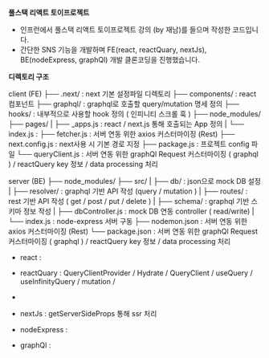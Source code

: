 **풀스택 리액트 토이프로젝트**

- 인프런에서 풀스택 리액트 토이프로젝트 강의 (by 재남)를 들으며 작성한 코드입니다.
- 간단한 SNS 기능을 개발하며 FE(react, reactQuary, nextJs), BE(nodeExpress, graphQl) 개발 클론코딩을 진행했습니다.

**디렉토리 구조**

client (FE)
├── .next/              : next 기본 설정파일 디렉토리
├── components/         : react 컴포넌트
├── graphql/            : graphql로 호출할 query/mutation 명세 정의
├── hooks/              : 내부적으로 사용할 hook 정의 ( 인피니티 스크롤 훅 )
├── node_modules/
├── pages/
|   ├── _apps.js        : react / next.js 통해 호출되는 App 정의
|   └──  index.js       : 
├── fetcher.js          : 서버 연동 위한 axios 커스터마이징 (Rest)
├── next.config.js      : next사용 시 기본 경로 지정 
├── package.js          : 프로젝트 config 파일 
└── queryClient.js      : 서버 연동 위한 graphQl Request 커스터마이징 ( graphql ) / reactQuery key 정보 / data processing 처리


server  (BE)
├── node_modules/
├── src/
|   ├── db/             : json으로 mock DB 설정
|   ├── resolver/       : graphql 기반 API 작성 (query / mutation )
|   ├── routes/         : rest 기반 API 작성 ( get / post / put / delete )
|   ├── schema/         : graphql 기반 스키마 정보 작성
|   ├── dbController.js : mock DB 연동 controller ( read/write) 
|   └── index.js        : node-express 서버 구동 
├── nodemon.json        : 서버 연동 위한 axios 커스터마이징 (Rest)
└── package.json        : 서버 연동 위한 graphQl Request 커스터마이징 ( graphql ) / reactQuery key 정보 / data processing 처리




- react        : 

- reactQuary   : QueryClientProvider / Hydrate / QueryClient / useQuery / useInfinityQuery / mutation / 
- 
- nextJs       : getServerSideProps 통해 ssr 처리

- nodeExpress  : 

- graphQl      :
